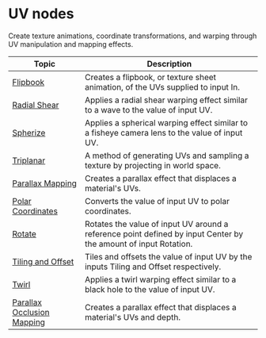 # UV nodes

Create texture animations, coordinate transformations, and warping through UV manipulation and mapping effects.

| **Topic**                                                        | **Description**                                                                                                 |
|------------------------------------------------------------------|-----------------------------------------------------------------------------------------------------------------|
| [Flipbook](Flipbook-Node.md)                                     | Creates a flipbook, or texture sheet animation, of the UVs supplied to input In.                                |
| [Radial Shear](Radial-Shear-Node.md)                             | Applies a radial shear warping effect similar to a wave to the value of input UV.                               |
| [Spherize](Spherize-Node.md)                                     | Applies a spherical warping effect similar to a fisheye camera lens to the value of input UV.                   |
| [Triplanar](Triplanar-Node.md)                                   | A method of generating UVs and sampling a texture by projecting in world space.                                 |
| [Parallax Mapping](Parallax-Mapping-Node.md)                     | Creates a parallax effect that displaces a material's UVs.                                                      |
| [Polar Coordinates](Polar-Coordinates-Node.md)                   | Converts the value of input UV to polar coordinates.                                                            |
| [Rotate](Rotate-Node.md)                                         | Rotates the value of input UV around a reference point defined by input Center by the amount of input Rotation. |
| [Tiling and Offset](Tiling-And-Offset-Node.md)                   | Tiles and offsets the value of input UV by the inputs Tiling and Offset respectively.                           |
| [Twirl](Twirl-Node.md)                                           | Applies a twirl warping effect similar to a black hole to the value of input UV.                                |
| [Parallax Occlusion Mapping](Parallax-Occlusion-Mapping-Node.md) | Creates a parallax effect that displaces a material's UVs and depth.                                            |
